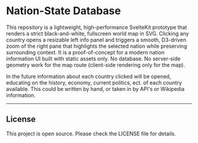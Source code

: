 # Nation-State Database

This repository is a lightweight, high-performance SvelteKit prototype that renders a strict black-and-white, fullscreen world map in SVG. Clicking any country opens a resizable left info panel and triggers a smooth, D3-driven zoom of the right pane that highlights the selected nation while preserving surrounding context. It is a proof-of-concept for a modern nation information UI built with static assets only. No database. No server-side geometry work for the map route (client-side rendering only for the map).

In the future information about each country clicked will be opened, educating on the history, economy, current politics, ect. of each country available. This could be written by hand, or taken in by API's or Wikipedia information.

---

## License

This project is open source. Please check the LICENSE file for details.
